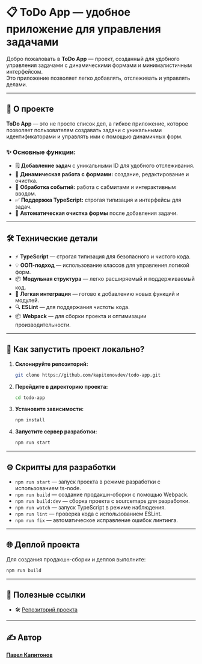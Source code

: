 # 📋 ToDo App — удобное приложение для управления задачами

Добро пожаловать в **ToDo App** — проект, созданный для удобного управления задачами с динамическими формами и минималистичным интерфейсом.  
Это приложение позволяет легко добавлять, отслеживать и управлять делами.

---

## 🚀 О проекте

**ToDo App** — это не просто список дел, а гибкое приложение, которое позволяет пользователям создавать задачи с уникальными идентификаторами и управлять ими с помощью динамичных форм.

### ✨ Основные функции:
- 🗒️ **Добавление задач** с уникальными ID для удобного отслеживания.
- 📝 **Динамическая работа с формами:** создание, редактирование и очистка.
- 🔄 **Обработка событий:** работа с сабмитами и интерактивным вводом.
- ✅ **Поддержка TypeScript:** строгая типизация и интерфейсы для задач.
- 🧹 **Автоматическая очистка формы** после добавления задачи.

---

## 🛠️ Технические детали

- ⚡ **TypeScript** — строгая типизация для безопасного и чистого кода.
- 💡 **ООП-подход** — использование классов для управления логикой форм.
- 📦 **Модульная структура** — легко расширяемый и поддерживаемый код.
- 🚀 **Легкая интеграция** — готово к добавлению новых функций и модулей.
- 🔍 **ESLint** — для поддержания чистоты кода.
- 📦 **Webpack** — для сборки проекта и оптимизации производительности.

---

## 🏃 Как запустить проект локально?

1. **Склонируйте репозиторий:**
   ```bash
   git clone https://github.com/kapitonovdev/todo-app.git
   ```

2. **Перейдите в директорию проекта:**
   ```bash
   cd todo-app
   ```

3. **Установите зависимости:**
   ```bash
   npm install
   ```

4. **Запустите сервер разработки:**
   ```bash
   npm run start
   ```

---

## ⚙️ Скрипты для разработки

- `npm run start` — запуск проекта в режиме разработки с использованием ts-node.
- `npm run build` — создание продакшн-сборки с помощью Webpack.
- `npm run build:dev` — сборка проекта с sourcemaps для разработки.
- `npm run watch` — запуск TypeScript в режиме наблюдения.
- `npm run lint` — проверка кода с использованием ESLint.
- `npm run fix` — автоматическое исправление ошибок линтинга.

---

## 🌐 Деплой проекта

Для создания продакшн-сборки и деплоя выполните:
```bash
npm run build
```

---

## 📂 Полезные ссылки

- 🛠️ [Репозиторий проекта](https://github.com/kapitonovdev/todo-app)

---

## ✍️ Автор

[**Павел Капитонов**](https://github.com/kapitonovdev)

